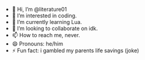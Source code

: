 - 👋 Hi, I’m @literature01
- 👀 I’m interested in coding.
- 🌱 I’m currently learning Lua.
- 💞️ I’m looking to collaborate on idk.
- 📫 How to reach me, never.
- 😄 Pronouns: he/him
- ⚡ Fun fact: i gambled my parents life savings (joke)

<!---
literature01/literature01 is a ✨ special ✨ repository because its `README.md` (this file) appears on your GitHub profile.
You can click the Preview link to take a look at your changes.
--->
